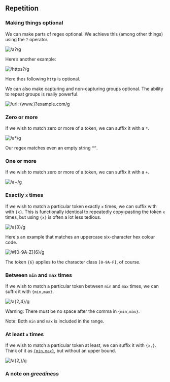 ## Repetition

### Making things optional

We can make parts of regex optional. We achieve this (among other things) using the `?` operator.

![/a?/g](media/exported/a_question.png)

Here’s another example:

![/https?/g](media/exported/https_question.png)

Here the`s` following `http` is optional.

We can also make capturing and non-capturing groups optional. The ability to repeat groups is really powerful.

![/url: (www\.)?example\.com/g](media/exported/example.com.png)

### Zero or more

If we wish to match zero or more of a token, we can suffix it with a `*`.

![/a*/g](media/exported/a*.png)

Our regex matches even an empty string `“”`.

### One or more

If we wish to match zero or more of a token, we can suffix it with a `+`.

![/a+/g](media/exported/a+.png)

### Exactly `x` times

If we wish to match a particular token exactly `x` times, we can suffix with with `{x}`. This is functionally identical to repeatedly copy-pasting the token `x` times, but using `{x}` is often a lot less tedious.

![/a{3}/g](media/exported/a{3}.png)

Here's an example that matches an uppercase six-character hex colour code.

![/#[0-9A-Z]{6}/g](media/exported/#[0-9A-Z]{6}.png)

The token `{6}` applies to the character class `[0-9A-F]`, of course.

### Between `min` and `max` times

If we wish to match a particular token between `min` and `max` times, we can suffix it with `{min,max}`.

![/a{2,4}/g](media/exported/a{2,4}.png)

Warning: There must be no space after the comma in `{min,max}`.

Note: Both `min` and `max` is included in the range.

### At least `x` times

If we wish to match a particular token at least, we can suffix it with `{x,}`. Think of it as [`{min,max}`](#between-min-and-max-times), but without an upper bound.

![/a{2,}/g](media/exported/a{2,}.png)

### A note on *greediness*
